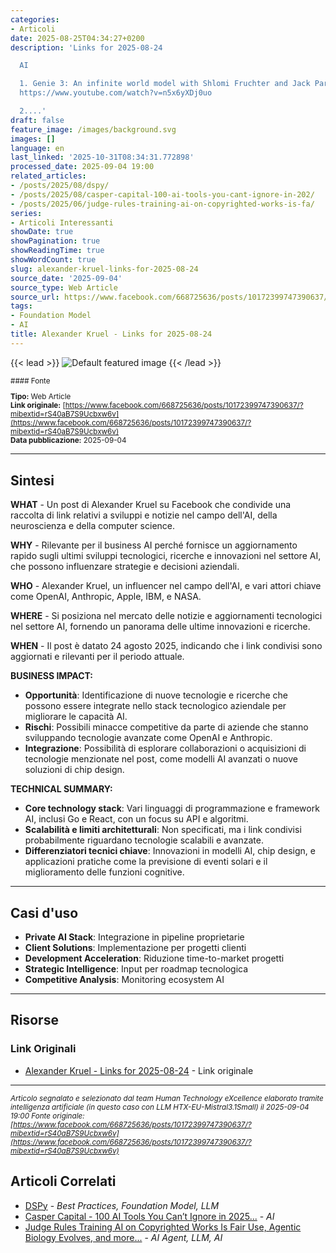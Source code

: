 ```yaml
---
categories:
- Articoli
date: 2025-08-25T04:34:27+0200
description: 'Links for 2025-08-24

  AI

  1. Genie 3: An infinite world model with Shlomi Fruchter and Jack Parker-Holder
  https://www.youtube.com/watch?v=n5x6yXDj0uo

  2....'
draft: false
feature_image: /images/background.svg
images: []
language: en
last_linked: '2025-10-31T08:34:31.772898'
processed_date: 2025-09-04 19:00
related_articles:
- /posts/2025/08/dspy/
- /posts/2025/08/casper-capital-100-ai-tools-you-cant-ignore-in-202/
- /posts/2025/06/judge-rules-training-ai-on-copyrighted-works-is-fa/
series:
- Articoli Interessanti
showDate: true
showPagination: true
showReadingTime: true
showWordCount: true
slug: alexander-kruel-links-for-2025-08-24
source_date: '2025-09-04'
source_type: Web Article
source_url: https://www.facebook.com/668725636/posts/10172399747390637/?mibextid=rS40aB7S9Ucbxw6v
tags:
- Foundation Model
- AI
title: Alexander Kruel - Links for 2025-08-24
---
```


{{< lead >}}
![Default featured image](/images/background.svg)
{{< /lead >}}

<small>
#### Fonte

**Tipo:** Web Article  
**Link originale:** [https://www.facebook.com/668725636/posts/10172399747390637/?mibextid=rS40aB7S9Ucbxw6v](https://www.facebook.com/668725636/posts/10172399747390637/?mibextid=rS40aB7S9Ucbxw6v)  
**Data pubblicazione:** 2025-09-04

</small>

---

## Sintesi

**WHAT** - Un post di Alexander Kruel su Facebook che condivide una raccolta di link relativi a sviluppi e notizie nel campo dell'AI, della neuroscienza e della computer science.

**WHY** - Rilevante per il business AI perché fornisce un aggiornamento rapido sugli ultimi sviluppi tecnologici, ricerche e innovazioni nel settore AI, che possono influenzare strategie e decisioni aziendali.

**WHO** - Alexander Kruel, un influencer nel campo dell'AI, e vari attori chiave come OpenAI, Anthropic, Apple, IBM, e NASA.

**WHERE** - Si posiziona nel mercato delle notizie e aggiornamenti tecnologici nel settore AI, fornendo un panorama delle ultime innovazioni e ricerche.

**WHEN** - Il post è datato 24 agosto 2025, indicando che i link condivisi sono aggiornati e rilevanti per il periodo attuale.

**BUSINESS IMPACT:**
- **Opportunità**: Identificazione di nuove tecnologie e ricerche che possono essere integrate nello stack tecnologico aziendale per migliorare le capacità AI.
- **Rischi**: Possibili minacce competitive da parte di aziende che stanno sviluppando tecnologie avanzate come OpenAI e Anthropic.
- **Integrazione**: Possibilità di esplorare collaborazioni o acquisizioni di tecnologie menzionate nel post, come modelli AI avanzati o nuove soluzioni di chip design.

**TECHNICAL SUMMARY:**
- **Core technology stack**: Vari linguaggi di programmazione e framework AI, inclusi Go e React, con un focus su API e algoritmi.
- **Scalabilità e limiti architetturali**: Non specificati, ma i link condivisi probabilmente riguardano tecnologie scalabili e avanzate.
- **Differenziatori tecnici chiave**: Innovazioni in modelli AI, chip design, e applicazioni pratiche come la previsione di eventi solari e il miglioramento delle funzioni cognitive.

---

## Casi d'uso

- **Private AI Stack**: Integrazione in pipeline proprietarie
- **Client Solutions**: Implementazione per progetti clienti
- **Development Acceleration**: Riduzione time-to-market progetti
- **Strategic Intelligence**: Input per roadmap tecnologica
- **Competitive Analysis**: Monitoring ecosystem AI

---



## Risorse

### Link Originali
- [Alexander Kruel - Links for 2025-08-24](https://www.facebook.com/668725636/posts/10172399747390637/?mibextid=rS40aB7S9Ucbxw6v) - Link originale


---

*<small>Articolo segnalato e selezionato dal team Human Technology eXcellence elaborato tramite intelligenza artificiale (in questo caso con LLM HTX-EU-Mistral3.1Small) il 2025-09-04 19:00
Fonte originale: [https://www.facebook.com/668725636/posts/10172399747390637/?mibextid=rS40aB7S9Ucbxw6v](https://www.facebook.com/668725636/posts/10172399747390637/?mibextid=rS40aB7S9Ucbxw6v)</small>*

## Articoli Correlati

- [DSPy](/posts/2025/08/dspy/) - *Best Practices, Foundation Model, LLM*
- [Casper Capital - 100 AI Tools You Can’t Ignore in 2025...](/posts/2025/08/casper-capital-100-ai-tools-you-cant-ignore-in-202/) - *AI*
- [Judge Rules Training AI on Copyrighted Works Is Fair Use, Agentic Biology Evolves, and more...](/posts/2025/06/judge-rules-training-ai-on-copyrighted-works-is-fa/) - *AI Agent, LLM, AI*
